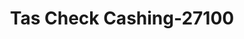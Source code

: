 ---
f_zip-code: 39063
f_state-code: MS
title: Tas Check Cashing-27100
f_phone: 662-653-0045
f_city-only: Durant
f_address: 351 Sw Depot Street Durant
f_location-unique-id: '27100'
slug: tas-check-cashing-27100
updated-on: '2024-05-30T13:46:58.046Z'
created-on: '2024-05-30T13:36:59.803Z'
published-on: '2024-05-30T13:54:32.469Z'
f_city-state: cms/city/durant-ms.md
f_company: cms/company/tas-check-cashing.md
f_state: cms/state/mississippi.md
layout: '[payday-loan].html'
tags: payday-loan
---